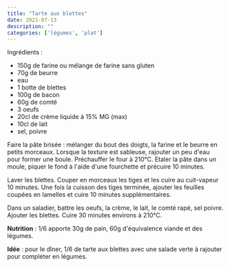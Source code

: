 ```yaml
---
title: "Tarte aux blettes"
date: 2021-07-13
description: ""
categories: ['légumes', 'plat']
---
```


Ingrédients :
- 150g de farine ou mélange de farine sans gluten
- 70g de beurre
- eau
- 1 botte de blettes
- 100g de bacon
- 60g de comté
- 3 oeufs
- 20cl de crème liquide à 15% MG (max)
- 10cl de lait
- sel, poivre

Faire la pâte brisée : mélanger du bout des doigts, la farine et le beurre en petits morceaux.
Lorsque la texture est sableuse, rajouter un peu d'eau pour former une boule.
Préchauffer le four à 210°C.
Etaler la pâte dans un moule, piquer le fond à l'aide d'une fourchette et précuire 10 minutes.

Laver les blettes. Couper en morceaux les tiges et les cuire au cuit-vapeur 10 minutes.
Une fois la cuisson des tiges terminée, ajouter les feuilles coupées en lamelles et cuire 10 minutes supplémentaires.

Dans un saladier, battre les oeufs, la crème, le lait, le comté rapé, sel poivre. Ajouter les blettes.
Cuire 30 minutes environs à 210°C.

**Nutrition** : 1/6 apporte 30g de pain, 60g d'équivalence viande et des légumes.

**Idée** : pour le dîner, 1/6 de tarte aux blettes avec une salade verte à rajouter pour compléter en légumes.